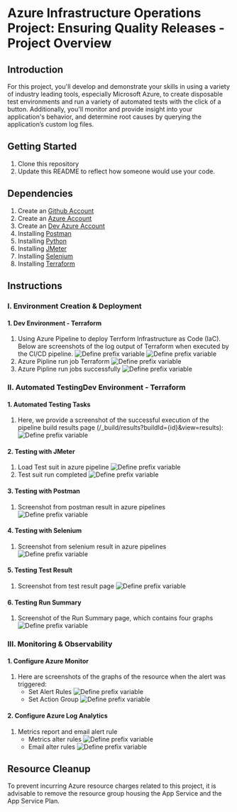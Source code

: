 # Azure Infrastructure Operations Project: Ensuring Quality Releases - Project Overview

## Introduction
For this project, you'll develop and demonstrate your skills in using a variety of industry leading tools, especially Microsoft Azure, to create disposable test environments and run a variety of automated tests with the click of a button. Additionally, you'll monitor and provide insight into your application's behavior, and determine root causes by querying the application’s custom log files.

## Getting Started
1. Clone this repository
2. Update this README to reflect how someone would use your code.

## Dependencies
1. Create an [Github Account](https://github.com)
2. Create an [Azure Account](https://portal.azure.com)
3. Create an [Dev Azure Account](https://dev.azure.com)
4. Installing [Postman](https://www.postman.com)
5. Installing [Python](https://www.python.org)
6. Installing [JMeter](https://jmeter.apache.org/download_jmeter.cgi)
7. Installing [Selenium](https://pypi.org/project/selenium/)
8. Installing [Terraform](https://www.terraform.io/downloads.html)

## Instructions

### I. Environment Creation & Deployment
#### 1. Dev Environment - Terraform
1. Using Azure Pipeline to deploy Terrform Infrastructure as Code (IaC). Below are screenshots of the log output of Terraform when executed by the CI/CD pipeline.
    ![Define prefix variable](/screenshots/terraform_final.png)
    ![Define prefix variable](/screenshots/terraform_strorage_container.png)
2. Azure Pipline run job Terraform 
    ![Define prefix variable](/screenshots/terraform_by_cicd.png)
3. Azure Pipline run jobs successfully
    ![Define prefix variable](/screenshots/az_run_jobs_successfully_list.png)

### II. Automated TestingDev Environment - Terraform
#### 1. Automated Testing Tasks
1. Here, we provide a screenshot of the successful execution of the pipeline build results page (/_build/results?buildId={id}&view=results):
    ![Define prefix variable](/screenshots/az_run_jobs_successfully.png)
#### 2. Testing with JMeter
1. Load Test suit in azure pipeline
    ![Define prefix variable](/screenshots/jmester_step1.png)
2. Test suit run completed
    ![Define prefix variable](/screenshots/jmester_step2.png)

#### 3. Testing with Postman
1. Screenshot from postman result in azure pipelines
    ![Define prefix variable](/screenshots/postman_result.png)
#### 4. Testing with Selenium
1. Screenshot from selenium result in azure pipelines
    ![Define prefix variable](/screenshots/selenium_result.png)
#### 5. Testing Test Result
1. Screenshot from test result page
    ![Define prefix variable](/screenshots/testing_test_results.png)
#### 6. Testing Run Summary
1. Screenshot of the Run Summary page, which contains four graphs
    ![Define prefix variable](/screenshots/testing_summary.png)
### III. Monitoring & Observability
#### 1. Configure Azure Monitor
1. Here are screenshots of the graphs of the resource when the alert was triggered:
    - Set Alert Rules
        ![Define prefix variable](/screenshots/alert_rule.png)
    - Set Action Group
        ![Define prefix variable](/screenshots/action_group.png)
#### 2. Configure Azure Log Analytics
1. Metrics report and email alert rule
    - Metrics alter rules
        ![Define prefix variable](/screenshots/alert_404.png)
    - Email alter rules
        ![Define prefix variable](/screenshots/email_404.png)
## Resource Cleanup
To prevent incurring Azure resource charges related to this project, it is advisable to remove the resource group housing the App Service and the App Service Plan.